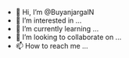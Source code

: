 - 👋 Hi, I’m @BuyanjargalN
- 👀 I’m interested in ...
- 🌱 I’m currently learning ...
- 💞️ I’m looking to collaborate on ...
- 📫 How to reach me ...

<!---
BuyanjargalN/BuyanjargalN is a ✨ special ✨ repository because its `README.md` (this file) appears on your GitHub profile.
You can click the Preview link to take a look at your changes.
--->
